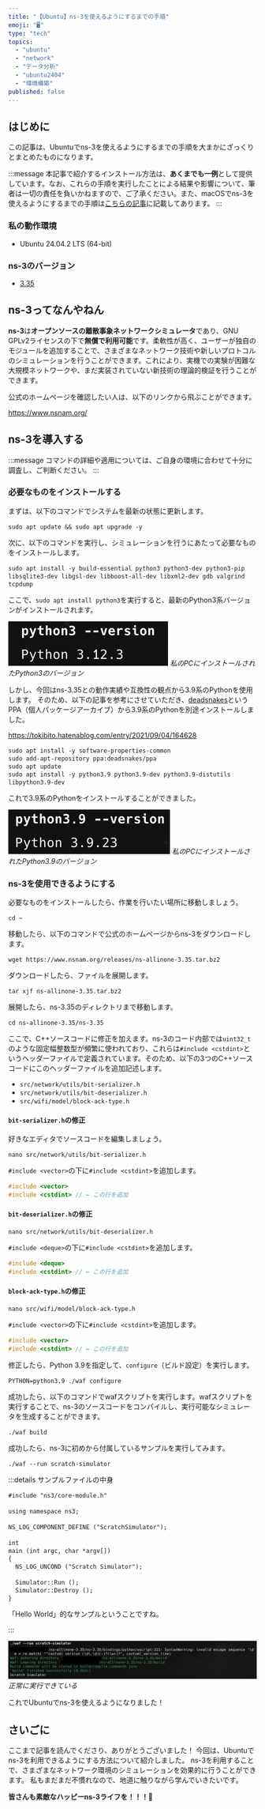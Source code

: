 ```yaml
---
title: "【Ubuntu】ns-3を使えるようにするまでの手順"
emoji: "🖥️"
type: "tech"
topics:
  - "ubuntu"
  - "network"
  - "データ分析"
  - "ubuntu2404"
  - "環境構築"
published: false
---
```


## はじめに

この記事は、Ubuntuでns-3を使えるようにするまでの手順を大まかにざっくりとまとめたものになります。

:::message
本記事で紹介するインストール方法は、**あくまでも一例**として提供しています。なお、これらの手順を実行したことによる結果や影響について、筆者は一切の責任を負いかねますので、ご了承ください。また、macOSでns-3を使えるようにするまでの手順は[こちらの記事](https://zenn.dev/joho0724/articles/sankaku0724-newcreate28)に記載してあります。
:::

### 私の動作環境
- Ubuntu 24.04.2 LTS (64-bit)

### ns-3のバージョン
- [3.35](https://www.nsnam.org/releases/ns-3-35/)

## ns-3ってなんやねん

**ns-3**は**オープンソースの離散事象ネットワークシミュレータ**であり、GNU GPLv2ライセンスの下で**無償で利用可能**です。柔軟性が高く、ユーザーが独自のモジュールを追加することで、さまざまなネットワーク技術や新しいプロトコルのシミュレーションを行うことができます。これにより、実機での実験が困難な大規模ネットワークや、まだ実装されていない新技術の理論的検証を行うことができます。

公式のホームページを確認したい人は、以下のリンクから飛ぶことができます。

https://www.nsnam.org/

## ns-3を導入する

:::message
コマンドの詳細や適用については、ご自身の環境に合わせて十分に調査し、ご判断ください。
:::

### 必要なものをインストールする

まずは、以下のコマンドでシステムを最新の状態に更新します。

```
sudo apt update && sudo apt upgrade -y
```

次に、以下のコマンドを実行し、シミュレーションを行うにあたって必要なものをインストールします。

```
sudo apt install -y build-essential python3 python3-dev python3-pip libsqlite3-dev libgsl-dev libboost-all-dev libxml2-dev gdb valgrind tcpdump
```

ここで、`sudo apt install python3`を実行すると、最新のPython3系バージョンがインストールされます。

![](/images/sankaku46/python12.png)
*私のPCにインストールされたPython3のバージョン*

しかし、今回はns-3.35との動作実績や互換性の観点から3.9系のPythonを使用します。
そのため、以下の記事を参考にさせていただき、[deadsnakes](https://github.com/deadsnakes)というPPA（個人パッケージアーカイブ）から3.9系のPythonを別途インストールしました。

https://tokibito.hatenablog.com/entry/2021/09/04/164628

```:deadsnakesから3.9系のPythonをインストールするコマンド
sudo apt install -y software-properties-common
sudo add-apt-repository ppa:deadsnakes/ppa
sudo apt update
sudo apt install -y python3.9 python3.9-dev python3.9-distutils libpython3.9-dev
```

これで3.9系のPythonをインストールすることができました。

![](/images/sankaku46/python9.png)
*私のPCにインストールされたPython3.9のバージョン*

### ns-3を使用できるようにする

必要なものをインストールしたら、作業を行いたい場所に移動しましょう。

```
cd ~
```

移動したら、以下のコマンドで公式のホームページからns-3をダウンロードします。

```
wget https://www.nsnam.org/releases/ns-allinone-3.35.tar.bz2
```

ダウンロードしたら、ファイルを展開します。
```
tar xjf ns-allinone-3.35.tar.bz2
```

展開したら、ns-3.35のディレクトリまで移動します。

```
cd ns-allinone-3.35/ns-3.35
```

ここで、C++ソースコードに修正を加えます。ns-3のコード内部では`uint32_t`のような固定幅整数型が頻繁に使われており、これらは`#include <cstdint>`というヘッダーファイルで定義されています。そのため、以下の3つのC++ソースコードにこのヘッダーファイルを追加記述します。

- `src/network/utils/bit-serializer.h`
- `src/network/utils/bit-deserializer.h`
- `src/wifi/model/block-ack-type.h`

#### `bit-serializer.h`の修正

好きなエディタでソースコードを編集しましょう。

```:nanoで編集する場合
nano src/network/utils/bit-serializer.h
```

`#include <vector>`の下に`#include <cstdint>`を追加します。

```cpp
#include <vector>
#include <cstdint> // ← この行を追加
```

#### `bit-deserializer.h`の修正

```:nanoで編集する場合
nano src/network/utils/bit-deserializer.h
```

`#include <deque>`の下に`#include <cstdint>`を追加します。

```cpp
#include <deque>
#include <cstdint> // ← この行を追加
```

#### `block-ack-type.h`の修正

```:nanoで編集する場合
nano src/wifi/model/block-ack-type.h
```

`#include <vector>`の下に`#include <cstdint>`を追加します。

```cpp
#include <vector>
#include <cstdint> // ← この行を追加
```

修正したら、Python 3.9を指定して、`configure`（ビルド設定）を実行します。

```
PYTHON=python3.9 ./waf configure
```

成功したら、以下のコマンドでwafスクリプトを実行します。wafスクリプトを実行することで、ns-3のソースコードをコンパイルし、実行可能なシミュレータを生成することができます。

```
./waf build
```

成功したら、ns-3に初めから付属しているサンプルを実行してみます。

```
./waf --run scratch-simulator
```

:::details サンプルファイルの中身

```cpp:scratch-simulator.cc（実行すると「Scratch Simulator」と表示される）
#include "ns3/core-module.h"

using namespace ns3;

NS_LOG_COMPONENT_DEFINE ("ScratchSimulator");

int 
main (int argc, char *argv[])
{
  NS_LOG_UNCOND ("Scratch Simulator");

  Simulator::Run ();
  Simulator::Destroy ();
}
```

「Hello World」的なサンプルということですね。

:::

![](/images/sankaku46/hello.png)
*正常に実行できている*

これでUbuntuでns-3を使えるようになりました！

## さいごに

ここまで記事を読んでくださり、ありがとうございました！
今回は、Ubuntuでns-3を利用できるようにする方法について紹介しました。
ns-3を利用することで、さまざまなネットワーク環境のシミュレーションを効果的に行うことができます。
私もまだまだ不慣れなので、地道に触りながら学んでいきたいです。

**皆さんも素敵なハッピーns-3ライフを！！！🌸**
